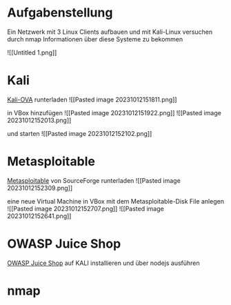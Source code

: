 # Aufgabenstellung
Ein Netzwerk mit 3 Linux Clients aufbauen und mit Kali-Linux versuchen durch nmap Informationen über diese Systeme zu bekommen

![[Untitled 1.png]]

# Kali
[Kali-OVA](https://www.kali.org/get-kali/#kali-installer-images) runterladen
![[Pasted image 20231012151811.png]]

in VBox hinzufügen
![[Pasted image 20231012151922.png]]
![[Pasted image 20231012152013.png]]

und starten
![[Pasted image 20231012152102.png]]

# Metasploitable
[Metasploitable](https://sourceforge.net/projects/metasploitable/) von SourceForge runterladen
![[Pasted image 20231012152309.png]]

eine neue Virtual Machine in VBox mit dem Metasploitable-Disk File anlegen
![[Pasted image 20231012152707.png]]
![[Pasted image 20231012152641.png]]

# OWASP Juice Shop

[OWASP Juice Shop](https://owasp.org/www-project-juice-shop/) auf KALI installieren und über nodejs ausführen


# nmap
